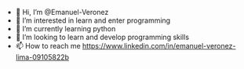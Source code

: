 - 👋 Hi, I’m @Emanuel-Veronez
- 👀 I’m interested in  learn and enter programming
- 🌱 I’m currently learning  python
- 💞️ I’m looking to learn and develop programming skills
- 📫 How to reach me https://www.linkedin.com/in/emanuel-veronez-lima-09105822b
  
  

